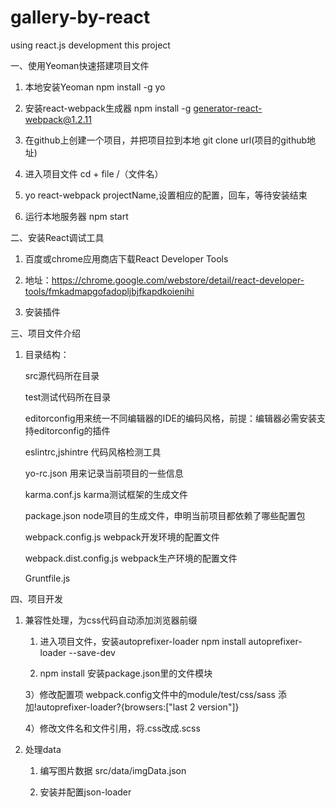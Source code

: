 # gallery-by-react

using react.js development this project


一、使用Yeoman快速搭建项目文件

1. 本地安装Yeoman   npm install -g yo

2. 安装react-webpack生成器   npm install -g generator-react-webpack@1.2.11

3. 在github上创建一个项目，并把项目拉到本地  git clone url(项目的github地址)

4. 进入项目文件 cd + file /（文件名）

5. yo react-webpack projectName,设置相应的配置，回车，等待安装结束

6. 运行本地服务器  npm start 


二、安装React调试工具

1. 百度或chrome应用商店下载React Developer Tools

2. 地址：https://chrome.google.com/webstore/detail/react-developer-tools/fmkadmapgofadopljbjfkapdkoienihi

3. 安装插件


三、项目文件介绍

1. 目录结构： 

    src源代码所在目录  

    test测试代码所在目录 

    editorconfig用来统一不同编辑器的IDE的编码风格，前提：编辑器必需安装支持editorconfig的插件

    eslintrc,jshintre 代码风格检测工具

    yo-rc.json 用来记录当前项目的一些信息

    karma.conf.js karma测试框架的生成文件 

    package.json node项目的生成文件，申明当前项目都依赖了哪些配置包

    webpack.config.js  webpack开发环境的配置文件
 
    webpack.dist.config.js  webpack生产环境的配置文件

    Gruntfile.js 


四、项目开发

1. 兼容性处理，为css代码自动添加浏览器前缀  

    1) 进入项目文件，安装autoprefixer-loader   npm install autoprefixer-loader --save-dev

    2) npm install 安装package.json里的文件模块

    3）修改配置项 webpack.config文件中的module/test/css/sass 添加!autoprefixer-loader?{browsers:["last 2 version"]}

    4）修改文件名和文件引用，将.css改成.scss

2. 处理data

    1) 编写图片数据 src/data/imgData.json

    2) 安装并配置json-loader









